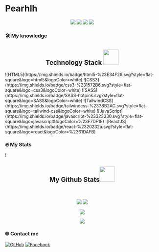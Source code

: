 # Pearhlh

<p align="center">
  <img src="https://komarev.com/ghpvc/?username=Pearhlh">
  <img src="https://shields.io/github/stars/Pearhlh">
  <img src="https://img.shields.io/github/followers/Pearhlh">
  <img src="https://img.shields.io/static/v1?label=%F0%9F%8C%9F&message=Love%20coding&style=style=flat&color=red">
</p>

### 🛠 My knowledge 
<h2 align="center">Technology Stack <img src="https://github.com/ritik307/ritik307/blob/main/images/laptop.gif" width="50"></h2>
![HTML5](https://img.shields.io/badge/html5-%23E34F26.svg?style=flat-square&logo=html5&logoColor=white)
![CSS3](https://img.shields.io/badge/css3-%231572B6.svg?style=flat-square&logo=css3&logoColor=white)
![SASS](https://img.shields.io/badge/SASS-hotpink.svg?style=flat-square&logo=SASS&logoColor=white)
![TailwindCSS](https://img.shields.io/badge/tailwindcss-%2338B2AC.svg?style=flat-square&logo=tailwind-css&logoColor=white)
![JavaScript](https://img.shields.io/badge/javascript-%23323330.svg?style=flat-square&logo=javascript&logoColor=%23F7DF1E)
![ReactJS](https://img.shields.io/badge/react-%2320232a.svg?style=flat-square&logo=react&logoColor=%2361DAFB)

### :fire: My Stats
!<h2 align="center">
  My Github Stats<img src="https://media.giphy.com/media/VgCDAzcKvsR6OM0uWg/giphy.gif" width="50">
</h2>
 
<br>

<p align = "center">
  <img  src = "https://github-readme-stats.vercel.app/api?username=Pearhlh&show_icons=true&theme=radical&line_height=27">
  <img src = "https://github-readme-stats.vercel.app/api/top-langs/?username=Pearhlh&hide=html,css,java,shaderlab,kotlin,hlsl&theme=radical">
</p>

<p align = "center">
 <img  src="https://github-readme-streak-stats.herokuapp.com/?user=Pearhlh&show_icons=true&locale=en&layout=compact&theme=radical&line_height=0" />
</p> 

<p align = "center">
 <img src="https://activity-graph.herokuapp.com/graph?username=ritik307&theme=redical">
</p> 




### 🌐️ Contact me

[![GitHub](https://img.shields.io/badge/github-%23121011.svg?style=for-the-badge&logo=github&logoColor=white)](https://github.com/Pearhlh)
[![Facebook](https://img.shields.io/badge/Facebook-%231877F2.svg?style=for-the-badge&logo=Facebook&logoColor=white)](https://www.facebook.com/le.huygia.19/)










